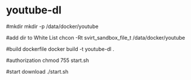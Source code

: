 # youtube-dl


#mkdir 
mkdir -p /data/docker/youtube

#add dir to White List 
chcon -Rt svirt_sandbox_file_t /data/docker/youtube

#build dockerfile
docker build -t youtube-dl .

#authorization
chmod 755 start.sh 

#start download
./start.sh

